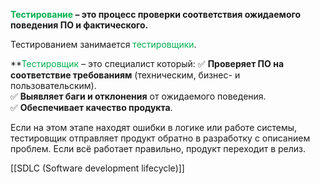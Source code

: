 **<font color="#00b050">Тестирование</font> – это процесс проверки соответствия ожидаемого поведения ПО и фактического.**

Тестированием занимается <font color="#00b050">тестировщики</font>.

**<font color="#00b050">Тестировщик</font> – это специалист который: 
✅ **Проверяет ПО на соответствие требованиям** (техническим, бизнес- и пользовательским).  
✅ **Выявляет баги и отклонения** от ожидаемого поведения.  
✅ **Обеспечивает качество продукта**.  

Если на этом этапе находят ошибки в логике или работе системы, тестировщик отправляет продукт обратно в разработку с описанием проблем. Если всё работает правильно, продукт переходит в релиз.


[[SDLC (Software development lifecycle)]]